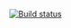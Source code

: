 [![Build status](https://ci.appveyor.com/api/projects/status/bo5w6bamcwl0v7sp?svg=true)](https://ci.appveyor.com/project/MrBlackDay/hw-unit-3-web)
